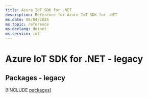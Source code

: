 ```yaml
---
title: Azure IoT SDK for .NET
description: Reference for Azure IoT SDK for .NET
ms.date: 06/04/2024
ms.topic: reference
ms.devlang: dotnet
ms.service: iot
---
```

# Azure IoT SDK for .NET - legacy
## Packages - legacy
[!INCLUDE [packages](iot-index.md)]